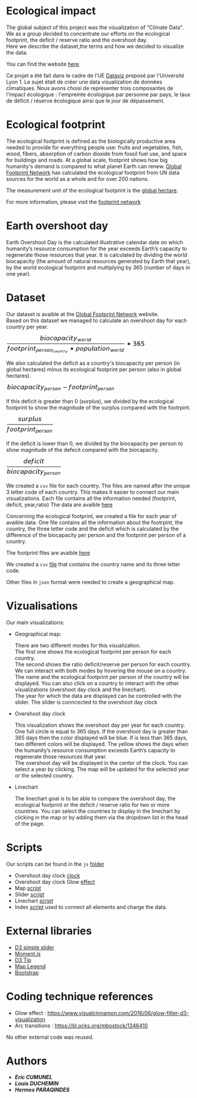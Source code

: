 # Ecological impact

The global subject of this project was the visualization of "Climate Data".  
We as a group decided to concentrate our efforts on the ecological footprint, the deficit / reserve ratio and the overshoot day.  
Here we describe the dataset,the terms and how we decided to visualize the data.

You can find the website [here](https://dataviz9.github.io/).

Ce projet a été fait dans le cadre de l'UE [Dataviz](https://lyondataviz.github.io/teaching/lyon1-m2/2018/) proposé par l'Université Lyon 1. Le sujet était de créer une data visualization de données climatiques. Nous avons choisi de représenter trois composantes de l'impact écologique : l'empreinte écologique par personne par pays, le taux de déficit / réserve écologique ainsi que le jour de dépassement.

# Ecological footprint

The ecological footprint is defined as the biologically productive area needed to provide for everything people use: fruits and vegetables, fish, wood, fibers, absorption of carbon dioxide from fossil fuel use, and space for buildings and roads. At a global scale, footprint shows how big humanity's demand is compared to what planet Earth can renew. [Global Footprint Network](https://en.wikipedia.org/wiki/Global_Footprint_Network) has calculated the ecological footprint from UN data sources for the world as a whole and for over 200 nations.  

The measurement unit of the ecological footprint is the [global hectare](https://en.wikipedia.org/wiki/Global_hectare). 

For more information, please visit the [footprint network](https://www.footprintnetwork.org/resources/glossary/) 

# Earth overshoot day 

Earth Overshoot Day is the calculated illustrative calendar date on which humanity’s resource consumption for the year exceeds Earth’s capacity to regenerate those resources that year. It is calculated by dividing the world biocapacity (the amount of natural resources generated by Earth that year), by the world ecological footprint and multiplying by 365 (number of days in one year).

# Dataset

Our dataset is avaible at the [Global Footprint Network](https://www.footprintnetwork.org/licenses/public-data-package-free-2018/) website.  
Based on this dataset we managed to calculate an overshoot day for each country per year. 

![img](https://github.com/dataviz9/dataviz9.github.io/blob/master/static/img/overshoot_day_formula.png)


We also calculated the deficit as a country's biocapacity per person (in global hectares) minus its ecological footprint per person (also in global hectares).

![img1](https://github.com/dataviz9/dataviz9.github.io/blob/master/static/img/deficit_formula.png)

If this deficit is greater than 0 (surplus), we divided by the ecological footprint to show the magnitude of the surplus compared with the footrpint.

![img2](https://github.com/dataviz9/dataviz9.github.io/blob/master/static/img/surplus_ratio_formula.png)

If the deficit is lower than 0, we divided by the biocapacity per person to show magnitude of the defecit compared with the biocapacity.

![img3](https://github.com/dataviz9/dataviz9.github.io/blob/master/static/img/deficit_ratio_formula.png)


We created a `csv` file for each country. The files are named after the unique 3 letter code of each country. This makes it easier to connect our main visualizations. Each file contains all the information needed (footprint, deficit, year,ratio)
The data are avaible [here](https://github.com/dataviz9/dataviz9.github.io/tree/master/static/footprintByYear)

Concerning the ecological footprint, we created a file for each year of avaible data. One file contains all the information about the footrpint, the country, the three letter code and the deficit which is calculated by the difference of the biocapacity per person and the footprint per person of a country. 

The footprint files are avaible [here](https://github.com/dataviz9/dataviz9.github.io/tree/master/static/footprintDeficitByYear)

We created a `csv` [file](https://github.com/dataviz9/dataviz9.github.io/blob/master/static/countries.csv) that contains the country name and its three letter code.

Other files in `json` format were needed to create a geographical map.

# Vizualisations

Our main visualizations:

* Geographical map:
  
  There are two different modes for this visualization.  
  The first one shows the ecological footprint per person for each country.  
  The second shows the ratio deficit/reserve per person for each country.  
  We can interact with both modes by hovering the mouse on a country. The name and the ecological footprint per person of the country will be displayed. You can also click on a country to interact with the other visualizations (overshoot day clock and the linechart).  
  The year for which the data are displayed can be controlled with the slider. The slider is conncected to the overshoot day clock

* Overshoot day clock

  This visualization shows the overshoot day per year for each country. One full circle is equal to 365 days. If the overshoot day is greater than 365 days then the color displayed will be blue. If is less than 365 days, two different colors will be displayed. The yellow shows the days when the humanity’s resource consumption exceeds Earth’s capacity to regenerate those resources that year.  
  The overshoot day will be displayed in the center of the clock. You can select a year by clicking. The map will be updated for the selected year or the selected country.
  
* Linechart

  The linechart goal is to be able to compare the overshoot day, the ecological footprint or the deficit / reserve ratio for two or more countries. You can select the countries to display in the linechart by clicking in the map or by adding them via the dropdown list in the head of the page.
  
  

# Scripts

Our scripts can be found in the `js` [folder](https://github.com/dataviz9/dataviz9.github.io/tree/master/static/js)

* Overshoot day clock [clock](https://github.com/dataviz9/dataviz9.github.io/tree/master/static/js/clock.js)
* Overshoot day clock Glow [effect](https://github.com/dataviz9/dataviz9.github.io/blob/master/static/js/glow.js)
* Map [script](https://github.com/dataviz9/dataviz9.github.io/blob/master/static/js/worldmap.js)
* Slider [script](https://github.com/dataviz9/dataviz9.github.io/blob/master/static/js/slider.js)
* Linechart [script](https://github.com/dataviz9/dataviz9.github.io/blob/master/static/js/linechart.js)
* Index [script](https://github.com/dataviz9/dataviz9.github.io/blob/master/static/js/index.js) used to connect all elements and charge the data.

# External libraries 

- [D3 simple slider](https://github.com/johnwalley/d3-simple-slider)
- [Moment.js](https://momentjs.com)
- [D3 Tip](https://github.com/Caged/d3-tip)
- [Map Legend](https://d3-legend.susielu.com)
- [Bootstrap](https://getbootstrap.com/)

# Coding technique references 

- Glow effect : https://www.visualcinnamon.com/2016/06/glow-filter-d3-visualization
- Arc transitions : https://bl.ocks.org/mbostock/1346410

No other external code was reused.

# Authors

- **_Eric CUMUNEL_**
- **_Louis DUCHEMIN_**
- **_Hermes PARAQINDES_**

